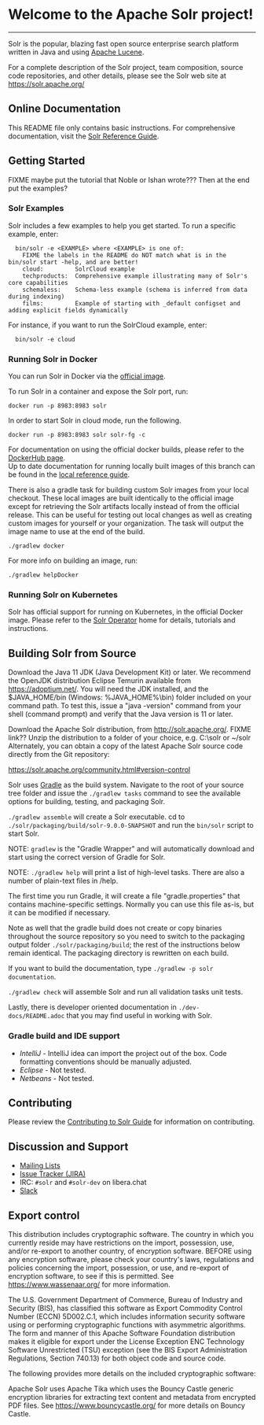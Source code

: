 <!--
    Licensed to the Apache Software Foundation (ASF) under one or more
    contributor license agreements.  See the NOTICE file distributed with
    this work for additional information regarding copyright ownership.
    The ASF licenses this file to You under the Apache License, Version 2.0
    the "License"); you may not use this file except in compliance with
    the License.  You may obtain a copy of the License at

        http://www.apache.org/licenses/LICENSE-2.0

    Unless required by applicable law or agreed to in writing, software
    distributed under the License is distributed on an "AS IS" BASIS,
    WITHOUT WARRANTIES OR CONDITIONS OF ANY KIND, either express or implied.
    See the License for the specific language governing permissions and
    limitations under the License.
 -->

# Welcome to the Apache Solr project!
-----------------------------------

Solr is the popular, blazing fast open source enterprise search platform
written in Java and using [Apache Lucene](https://lucene.apache.org/).

For a complete description of the Solr project, team composition, source
code repositories, and other details, please see the Solr web site at
https://solr.apache.org/

## Online Documentation

This README file only contains basic instructions.  For comprehensive documentation,
visit the [Solr Reference Guide](https://solr.apache.org/guide/).

## Getting Started
FIXME maybe put the tutorial that Noble or Ishan wrote???   Then at the end put the examples?

### Solr Examples

Solr includes a few examples to help you get started. To run a specific example, enter:

```
  bin/solr -e <EXAMPLE> where <EXAMPLE> is one of:
    FIXME the labels in the README do NOT match what is in the bin/solr start -help, and are better!
    cloud:         SolrCloud example
    techproducts:  Comprehensive example illustrating many of Solr's core capabilities
    schemaless:    Schema-less example (schema is inferred from data during indexing)
    films:         Example of starting with _default configset and adding explicit fields dynamically    
```

For instance, if you want to run the SolrCloud example, enter:

```
  bin/solr -e cloud
```

### Running Solr in Docker

You can run Solr in Docker via the [official image](https://hub.docker.com/_/solr).

To run Solr in a container and expose the Solr port, run:

`docker run -p 8983:8983 solr`

In order to start Solr in cloud mode, run the following.

`docker run -p 8983:8983 solr solr-fg -c`

For documentation on using the official docker builds, please refer to the [DockerHub page](https://hub.docker.com/_/solr).  
Up to date documentation for running locally built images of this branch can be found in the [local reference guide](solr/solr-ref-guide/src/running-solr-in-docker.adoc).

There is also a gradle task for building custom Solr images from your local checkout.
These local images are built identically to the official image except for retrieving the Solr artifacts locally instead of from the official release.
This can be useful for testing out local changes as well as creating custom images for yourself or your organization.
The task will output the image name to use at the end of the build.

`./gradlew docker`

For more info on building an image, run:

`./gradlew helpDocker`

### Running Solr on Kubernetes

Solr has official support for running on Kubernetes, in the official Docker image.
Please refer to the [Solr Operator](https://solr.apache.org/operator) home for details, tutorials and instructions.

## Building Solr from Source
Download the Java 11 JDK (Java Development Kit) or later.  We recommend the OpenJDK
distribution Eclipse Temurin available from https://adoptium.net/.
You will need the JDK installed, and the $JAVA_HOME/bin (Windows: %JAVA_HOME%\bin)
folder included on your command path. To test this, issue a "java -version" command
from your shell (command prompt) and verify that the Java version is 11 or later.

Download the Apache Solr distribution, from http://solr.apache.org/.  FIXME link??
Unzip the distribution to a folder of your choice, e.g. C:\solr or ~/solr
Alternately, you can obtain a copy of the latest Apache Solr source code
directly from the Git repository:

<https://solr.apache.org/community.html#version-control>

Solr uses [Gradle](https://gradle.org/) as the build
system.  Navigate to the root of your source tree folder and issue the `./gradlew tasks`
command to see the available options for building, testing, and packaging Solr.

`./gradlew assemble` will create a Solr executable.
cd to `./solr/packaging/build/solr-9.0.0-SNAPSHOT` and run the `bin/solr` script
to start Solr.

NOTE: `gradlew` is the "Gradle Wrapper" and will automatically download and
start using the correct version of Gradle for Solr.

NOTE: `./gradlew help` will print a list of high-level tasks. There are also a
number of plain-text files in <source folder root>/help.

The first time you run Gradle, it will create a file "gradle.properties" that
contains machine-specific settings. Normally you can use this file as-is, but it
can be modified if necessary.

Note as well that the gradle build does not create or copy binaries throughout the
source repository so you need to switch to the packaging output folder `./solr/packaging/build`;
the rest of the instructions below remain identical. The packaging directory
is rewritten on each build.

If you want to build the documentation, type `./gradlew -p solr documentation`.

`./gradlew check` will assemble Solr and run all validation tasks unit tests.

Lastly, there is developer oriented documentation in `./dev-docs/README.adoc` that
you may find useful in working with Solr.


### Gradle build and IDE support

- *IntelliJ* - IntelliJ idea can import the project out of the box.
               Code formatting conventions should be manually adjusted.
- *Eclipse*  - Not tested.
- *Netbeans* - Not tested.

## Contributing

Please review the [Contributing to Solr Guide](https://cwiki.apache.org/confluence/display/solr/HowToContribute)
for information on contributing.

## Discussion and Support

- [Mailing Lists](https://solr.apache.org/community.html#mailing-lists-chat)
- [Issue Tracker (JIRA)](https://issues.apache.org/jira/browse/SOLR)
- IRC: `#solr` and `#solr-dev` on libera.chat
- [Slack](https://solr.apache.org/community.html#slack)

## Export control

This distribution includes cryptographic software.  The country in
which you currently reside may have restrictions on the import,
possession, use, and/or re-export to another country, of
encryption software.  BEFORE using any encryption software, please
check your country's laws, regulations and policies concerning the
import, possession, or use, and re-export of encryption software, to
see if this is permitted.  See <https://www.wassenaar.org/> for more
information.

The U.S. Government Department of Commerce, Bureau of Industry and
Security (BIS), has classified this software as Export Commodity
Control Number (ECCN) 5D002.C.1, which includes information security
software using or performing cryptographic functions with asymmetric
algorithms.  The form and manner of this Apache Software Foundation
distribution makes it eligible for export under the License Exception
ENC Technology Software Unrestricted (TSU) exception (see the BIS
Export Administration Regulations, Section 740.13) for both object
code and source code.

The following provides more details on the included cryptographic
software:

Apache Solr uses Apache Tika which uses the Bouncy Castle generic encryption libraries for
extracting text content and metadata from encrypted PDF files.
See https://www.bouncycastle.org/ for more details on Bouncy Castle.
